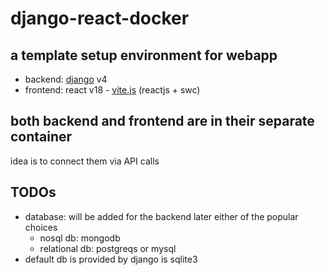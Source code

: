 # django-react-docker

## a template setup environment for webapp
- backend: [django](https://www.djangoproject.com/) v4
- frontend: react v18 - [vite.js](https://vitejs.dev/) (reactjs + swc)

## both backend and frontend are in their separate container
idea is to connect them via API calls


## TODOs
- database: will be added for the backend later either of the popular choices
    - nosql db: mongodb
    - relational db: postgreqs or mysql
- default db is provided by django is sqlite3
